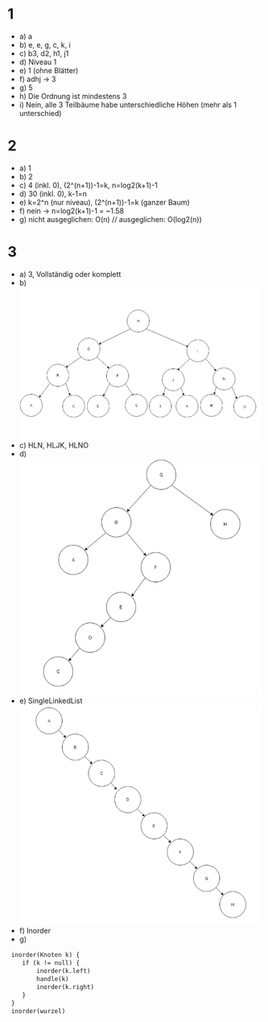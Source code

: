 # 1
* a) a
* b) e, e, g, c, k, i
* c) b3, d2, h1, j1
* d) Niveau 1
* e) 1 (ohne Blätter)
* f) adhj -> 3
* g) 5
* h) Die Ordnung ist mindestens 3
* i) Nein, alle 3 Teilbäume habe unterschiedliche Höhen (mehr als 1 unterschied)

# 2
* a) 1
* b) 2
* c) 4 (inkl. 0), (2^(n+1))-1=k, n=log2(k+1)-1
* d) 30 (inkl. 0), k-1=n
* e) k=2^n (nur niveau), (2^(n+1))-1=k (ganzer Baum)
* f) nein -> n=log2(k+1)-1 = ~1.58
* g) nicht ausgeglichen: O(n) // ausgeglichen: O(log2(n))

# 3
* a) 3,  Vollständig oder komplett
* b) ![Tree](tree_3b.png)
* c) HLN, HLJK, HLNO
* d) ![Tree](tree_3d.png)
* e) SingleLinkedList
![Tree](tree_3e.png)
* f) Inorder
* g) 
```
 inorder(Knoten k) {
    if (k != null) {
        inorder(k.left)
        handle(k)
        inorder(k.right)
    }
 }
 inorder(wurzel)
```

